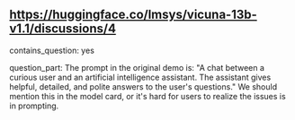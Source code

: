## https://huggingface.co/lmsys/vicuna-13b-v1.1/discussions/4

contains_question: yes

question_part: The prompt in the original demo is:
"A chat between a curious user and an artificial intelligence assistant. The assistant gives helpful, detailed, and polite answers to the user's questions."
We should mention this in the model card, or it's hard for users to realize the issues is in prompting.